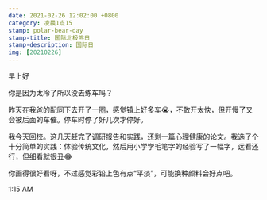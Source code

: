 ```yaml
---
date: 2021-02-26 12:02:00 +0800
category: 凌晨1点15
stamp: polar-bear-day
stamp-title: 国际北极熊日
stamp-description: 国际日
img: [20210226]
---
```


早上好

你是因为太冷了所以没去练车吗？

昨天在我爸的配同下去开了一圈，感觉镇上好多车😭，不敢开太快，但开慢了又会被后面的车催。停车时停了好几次才停好。

我今天回校。这几天赶完了调研报告和实践，还剩一篇心理健康的论文。我选了个十分简单的实践：体验传统文化，然后用小学学毛笔字的经验写了一幅字，远看还行，但细看就很丑😂

你画得很好看呀，不过感觉彩铅上色有点“平淡”，可能换种颜料会好点吧。


1:15 AM